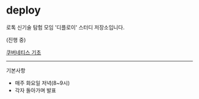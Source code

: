 # deploy

로톡 신기술 탐험 모임 '디플로이' 스터디 저장소입니다. 

(진행 중)

[쿠버네티스 기초](kubernetes)

---------
기본사항
* 매주 화요일 저녁(8~9시)
* 각자 돌아가며 발표